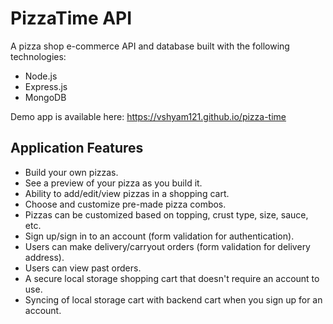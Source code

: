 # PizzaTime API

A pizza shop e-commerce API and database built with the following technologies:
* Node.js
* Express.js
* MongoDB

Demo app is available here: <a href="https://vshyam121.github.io/pizza-time">https://vshyam121.github.io/pizza-time</a>

## Application Features
* Build your own pizzas. 
* See a preview of your pizza as you build it.
* Ability to add/edit/view pizzas in a shopping cart.
* Choose and customize pre-made pizza combos.
* Pizzas can be customized based on topping, crust type, size, sauce, etc.
* Sign up/sign in to an account (form validation for authentication).
* Users can make delivery/carryout orders (form validation for delivery address).
* Users can view past orders.
* A secure local storage shopping cart that doesn't require an account to use. 
* Syncing of local storage cart with backend cart when you sign up for an account. 
